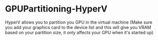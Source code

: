 # GPUPartitioning-HyperV
HyperV allows you to partition you GPU in the virtual machine (Make sure you add your graphics card to the device list and this will give you VRAM based on your partition size, it only affects your GPU when it's started up)  
